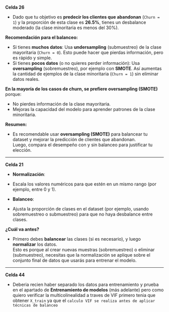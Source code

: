**Celda 26**

- Dado que tu objetivo es **predecir los clientes que abandonan** (`Churn = 1`) y la proporción de esta clase es **26.5%**, tienes un desbalance moderado (la clase minoritaria es menos del 30%).

**Recomendación para el balanceo:**

- Si tienes **muchos datos**: Usa **undersampling** (submuestreo) de la clase mayoritaria (`Churn = 0`). Esto puede hacer que pierdas información, pero es rápido y simple.
- Si tienes **pocos datos** (o no quieres perder información): Usa **oversampling** (sobremuestreo), por ejemplo con **SMOTE**. Así aumentas la cantidad de ejemplos de la clase minoritaria (`Churn = 1`) sin eliminar datos reales.

**En la mayoría de los casos de churn, se prefiere oversampling (SMOTE)** porque:
- No pierdes información de la clase mayoritaria.
- Mejoras la capacidad del modelo para aprender patrones de la clase minoritaria.

**Resumen:**  
- Es recomendable usar **oversampling (SMOTE)** para balancear tu dataset y mejorar la predicción de clientes que abandonan.  
Luego, compara el desempeño con y sin balanceo para justificar tu elección.
---
**Celda 21**
- **Normalización**: 
- Escala los valores numéricos para que estén en un mismo rango (por ejemplo, entre 0 y 1). 

- **Balanceo**: 

- Ajusta la proporción de clases en el dataset (por ejemplo, usando sobremuestreo o submuestreo) para que no haya desbalance entre clases.

**¿Cuál va antes?**<br>

- Primero debes **balancear** las clases (si es necesario), y luego **normalizar** los datos.  
Esto es porque al crear nuevas muestras (sobremuestreo) o eliminar (submuestreo), necesitas que la normalización se aplique sobre el conjunto final de datos que usarás para entrenar el modelo.
---
**Celda 44**
- Deberia recien haber separado los datos para entrenamiento y prueba en el apartado de **Entrenamiento de modelos** (más adelante) pero como quiero verificar la multicolinealidad a traves de VIF primero tenia que obtener `X_train` ya que el `calculo VIF se realiza antes de aplicar técnicas de balanceo`